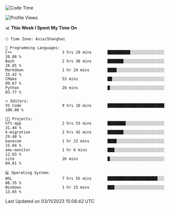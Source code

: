 <!--START_SECTION:waka-->
![Code Time](http://img.shields.io/badge/Code%20Time-1%2C334%20hrs%2012%20mins-blue)

![Profile Views](http://img.shields.io/badge/Profile%20Views-0-blue)

📊 **This Week I Spent My Time On** 

```text
🕑︎ Time Zone: Asia/Shanghai

💬 Programming Languages: 
C++                      3 hrs 29 mins       ██████████░░░░░░░░░░░░░░░   38.08 % 
Bash                     2 hrs 38 mins       ███████░░░░░░░░░░░░░░░░░░   28.85 % 
Markdown                 1 hr 24 mins        ████░░░░░░░░░░░░░░░░░░░░░   15.42 % 
CMake                    53 mins             ██░░░░░░░░░░░░░░░░░░░░░░░   09.67 % 
Python                   20 mins             █░░░░░░░░░░░░░░░░░░░░░░░░   03.77 % 

🔥 Editors: 
VS Code                  9 hrs 10 mins       █████████████████████████   100.00 % 

🐱‍💻 Projects: 
hft-app                  2 hrs 53 mins       ████████░░░░░░░░░░░░░░░░░   31.44 % 
k-migration              2 hrs 42 mins       ███████░░░░░░░░░░░░░░░░░░   29.48 % 
basecom                  1 hr 22 mins        ████░░░░░░░░░░░░░░░░░░░░░   15.04 % 
ems-monitor              1 hr 6 mins         ███░░░░░░░░░░░░░░░░░░░░░░   12.03 % 
site                     26 mins             █░░░░░░░░░░░░░░░░░░░░░░░░   04.81 % 

💻 Operating System: 
WSL                      7 hrs 55 mins       ██████████████████████░░░   86.35 % 
Windows                  1 hr 15 mins        ███░░░░░░░░░░░░░░░░░░░░░░   13.65 % 
```


 Last Updated on 03/11/2023 15:08:42 UTC
<!--END_SECTION:waka-->